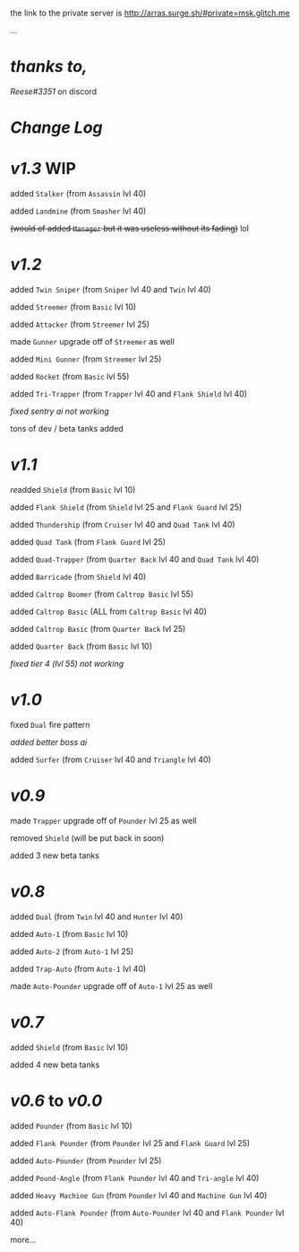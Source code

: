 the link to the private server is <http://arras.surge.sh/#private=msk.glitch.me>

...

# *thanks to,*

*Reese#3351* on discord

# *Change Log*

# *v1.3* WIP


added `Stalker` (from `Assassin` lvl 40)

added `Landmine` (from `Smasher` lvl 40)

~~(would of added `Manager` but it was useless without its fading)~~ lol

# *v1.2*

added `Twin Sniper` (from `Sniper` lvl 40 and `Twin` lvl 40)

added `Streemer` (from `Basic` lvl 10)

added `Attacker` (from `Streemer` lvl 25)

made `Gunner` upgrade off of `Streemer` as well

added `Mini Gunner` (from `Streemer` lvl 25)

added `Rocket` (from `Basic` lvl 55)

added `Tri-Trapper` (from `Trapper` lvl 40 and `Flank Shield` lvl 40)

*fixed sentry ai not working*

tons of dev / beta tanks added

# *v1.1*

*re*added `Shield` (from `Basic` lvl 10)

added `Flank Shield` (from `Shield` lvl 25 and `Flank Guard` lvl 25)

added `Thundership` (from `Cruiser` lvl 40 and `Quad Tank` lvl 40)

added `Quad Tank` (from `Flank Guard` lvl 25)

added `Quad-Trapper` (from `Quarter Back` lvl 40 and `Quad Tank` lvl 40)

added `Barricade` (from `Shield` lvl 40)

added `Caltrop Boomer` (from `Caltrop Basic` lvl 55)

added `Caltrop Basic` (ALL from `Caltrop Basic` lvl 40)

added `Caltrop Basic` (from `Quarter Back` lvl 25)

added `Quarter Back` (from `Basic` lvl 10)

*fixed tier 4 (lvl 55) not working*

# *v1.0*

fixed `Dual` fire pattern

*added better boss ai*

added `Surfer` (from `Cruiser` lvl 40 and `Triangle` lvl 40)

# *v0.9*

made `Trapper` upgrade off of `Pounder` lvl 25 as well

removed `Shield` (will be put back in soon)

added 3 new beta tanks

# *v0.8*

added `Dual` (from `Twin` lvl 40 and `Hunter` lvl 40)

added `Auto-1` (from `Basic` lvl 10)

added `Auto-2` (from `Auto-1` lvl 25)

added `Trap-Auto` (from `Auto-1` lvl 40)

made `Auto-Pounder` upgrade off of `Auto-1` lvl 25 as well

# *v0.7*

added `Shield` (from `Basic` lvl 10)

added 4 new beta tanks

# *v0.6* to *v0.0*

added `Pounder` (from `Basic` lvl 10)

added `Flank Pounder` (from `Pounder` lvl 25 and `Flank Guard` lvl 25)

added `Auto-Pounder` (from `Pounder` lvl 25)

added `Pound-Angle` (from `Flank Pounder` lvl 40 and `Tri-angle` lvl 40)

added `Heavy Machine Gun` (from `Pounder` lvl 40 and `Machine Gun` lvl 40)

added `Auto-Flank Pounder` (from `Auto-Pounder` lvl 40 and `Flank Pounder` lvl 40)

more...
